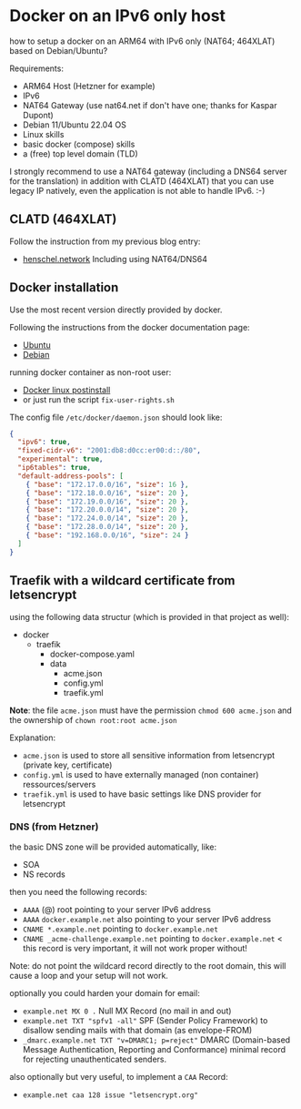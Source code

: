 # Docker on an IPv6 only host
how to setup a docker on an ARM64 with IPv6 only (NAT64; 464XLAT) based on Debian/Ubuntu?

Requirements:
- ARM64 Host (Hetzner for example)
- IPv6
- NAT64 Gateway (use nat64.net if don't have one; thanks for Kaspar Dupont)
- Debian 11/Ubuntu 22.04 OS
- Linux skills
- basic docker (compose) skills
- a (free) top level domain (TLD)

I strongly recommend to use a NAT64 gateway (including a DNS64 server for the translation) in addition with CLATD (464XLAT) that you can use legacy IP natively, even the application is not able to handle IPv6. :-)

## CLATD (464XLAT)
Follow the instruction from my previous blog entry:
- [henschel.network](https://henschel.network/nat464xlat-with-clatd-on-ubuntu-18-04-lts/)
Including using NAT64/DNS64

## Docker installation
Use the most recent version directly provided by docker.

Following the instructions from the docker documentation page:
- [Ubuntu](https://docs.docker.com/engine/install/ubuntu/)
- [Debian](https://docs.docker.com/engine/install/debian/)

running docker container as non-root user:
- [Docker linux postinstall](https://docs.docker.com/engine/install/linux-postinstall/)
- or just run the script `fix-user-rights.sh`

The config file `/etc/docker/daemon.json` should look like:
```json
{
  "ipv6": true,
  "fixed-cidr-v6": "2001:db8:d0cc:er00:d::/80",
  "experimental": true,
  "ip6tables": true,
  "default-address-pools": [
    { "base": "172.17.0.0/16", "size": 16 },
    { "base": "172.18.0.0/16", "size": 20 },
    { "base": "172.19.0.0/16", "size": 20 },
    { "base": "172.20.0.0/14", "size": 20 },
    { "base": "172.24.0.0/14", "size": 20 },
    { "base": "172.28.0.0/14", "size": 20 },
    { "base": "192.168.0.0/16", "size": 24 }
  ]
}
```

## Traefik with a wildcard certificate from letsencrypt
using the following data structur (which is provided in that project as well):
- docker
    - traefik
        - docker-compose.yaml
        - data
            - acme.json
            - config.yml
            - traefik.yml

**Note**: the file `acme.json` must have the permission `chmod 600 acme.json` and the ownership of `chown root:root acme.json`

Explanation:
- `acme.json` is used to store all sensitive information from letsencrypt (private key, certificate)
- `config.yml` is used to have externally managed (non container) ressources/servers
- `traefik.yml` is used to have basic settings like DNS provider for letsencrypt

### DNS (from Hetzner)
the basic DNS zone will be provided automatically, like:
- SOA
- NS records

then you need the following records:
- `AAAA` (@) root pointing to your server IPv6 address
- `AAAA` `docker.example.net` also pointing to your server IPv6 address
- `CNAME *.example.net` pointing to `docker.example.net`
- `CNAME _acme-challenge.example.net` pointing to `docker.example.net` < this record is very important, it will not work proper without!

Note: do not point the wildcard record directly to the root domain, this will cause a loop and your setup will not work.

optionally you could harden your domain for email:
- `example.net MX 0 .` Null MX Record (no mail in and out)
- `example.net TXT "spfv1 -all"` SPF (Sender Policy Framework) to disallow sending mails with that domain (as envelope-FROM)
- `_dmarc.example.net TXT "v=DMARC1; p=reject"` DMARC (Domain-based Message Authentication, Reporting and Conformance) minimal record for rejecting unauthenticated senders.

also optionally but very useful, to implement a `CAA` Record:
- `example.net caa 128 issue "letsencrypt.org"`
